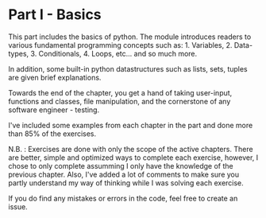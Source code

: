 # Part I - Basics

This part includes the basics of python.
The module introduces readers to various fundamental programming concepts such as:
	1. Variables,
	2. Data-types,
	3. Conditionals,
	4. Loops, etc... and so much more.

In addition, some built-in python datastructures such as lists, sets, tuples are given brief explanations.

Towards the end of the chapter, you get a hand of taking user-input, functions and classes, file manipulation, and the cornerstone of any software engineer - testing.

I've included some examples from each chapter in the part and done more than 85% of the exercises.

N.B. : Exercises are done with only the scope of the active chapters. There are better, simple and optimized ways to complete each exercise, however, I chose to only complete assumming I only have the knowledge of the previous chapter.
Also, I've added a lot of comments to make sure you partly understand my way of thinking while I was solving each exercise.

If you do find any mistakes or errors in the code, feel free to create an issue.
